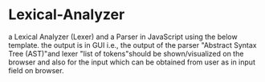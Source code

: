 # Lexical-Analyzer
a  Lexical  Analyzer  (Lexer)  and  a  Parser  in  JavaScript  using  the  below template.  the output is in GUI i.e., the output of the parser "Abstract Syntax Tree (AST)"and lexer  "list of tokens"should be shown/visualized on  the browser and also for the input  which can be obtained from user as in input field on browser.
